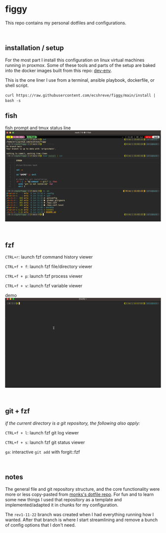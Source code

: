 # figgy

This repo contains my personal dotfiles and configurations.

<br>

## installation / setup

For the most part I install this configuration on linux virtual machines
running in proxmox. Some of these tools and parts of the setup are baked 
into the docker images built from this repo: [dev-env](https://github.com/ecshreve/dev-env).

This is the one liner I use from a terminal, ansible playbook, dockerfile,
or shell script.

`curl https://raw.githubusercontent.com/ecshreve/figgy/main/install | bash -s`

## fish

fish prompt and tmux status line
![](.config/figgy-img/prompt.png)

<br>

## fzf

`CTRL+r`: launch fzf command history viewer

`CTRL+f + f`: launch fzf file/directory viewer

`CTRL+f + p`: launch fzf process viewer

`CTRL+f + v`: launch fzf variable viewer

demo
![](.config/figgy-img/fzfdemo.gif)

<br>

## git + fzf

_if the current directory is a git repository, the following also apply:_

`CTRL+f + l`: launch fzf git log viewer

`CTRL+f + s`: launch fzf git status viewer

`ga`: interactive `git add` with forgit::fzf

<br>

## notes

The general file and git repository structure, and the core functionality were more or less copy-pasted from [monks's dotfile repo](https://github.com/amonks/setup). For fun and to learn some new things I used that repository as a template and implemented/adapted it in chunks for my configuration.

The `rev1-11-22` branch was created when I had everything running how I wanted. After that branch is where I start streamlining and remove a bunch of config options that I don't need.